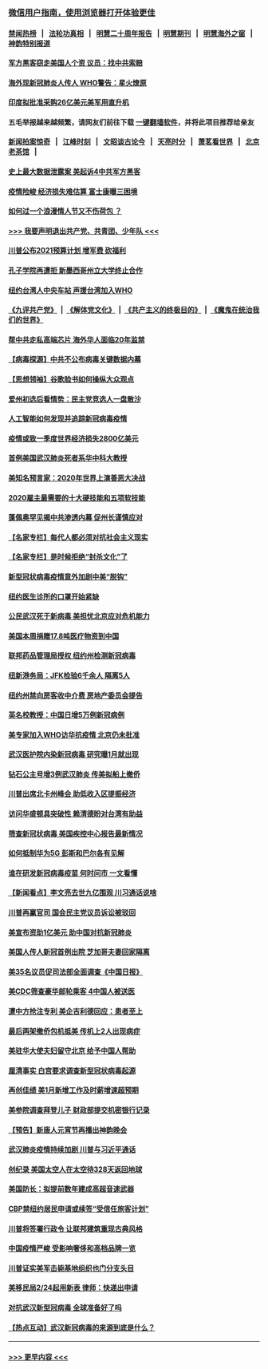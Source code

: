 ### [微信用户指南，使用浏览器打开体验更佳](https://github.com/gfw-breaker/banned-news1/blob/master/indexes/wechat-guide.md?t=0)
#### [禁闻热榜](热点新闻.md?t=0)  &nbsp;&nbsp;|&nbsp;&nbsp; [法轮功真相](https://github.com/gfw-breaker/truth/blob/master/README.md?t=0) &nbsp;&nbsp;|&nbsp;&nbsp; [明慧二十周年报告](https://github.com/gfw-breaker/mh-reports/blob/master/README.md?t=0) &nbsp;&nbsp;|&nbsp;&nbsp;[明慧期刊](https://github.com/gfw-breaker/mh-qikan) &nbsp;&nbsp;|&nbsp;&nbsp; [明慧海外之窗](https://github.com/gfw-breaker/mh-news/blob/master/README.md?t=0) &nbsp;&nbsp;|&nbsp;&nbsp; [神韵特别报道](https://github.com/gfw-breaker/mh-news/blob/master/shenyun.md?t=0)
#### [军方黑客窃走美国人个资 议员：找中共索赔](../pages/nsc412/n11859371.md?t=02110622) 
#### [海外现新冠肺炎人传人 WHO警告：星火燎原](../pages/nsc412/n11859252.md?t=02110622) 
#### [印度拟批准采购26亿美元美军用直升机](../pages/nsc412/n11859143.md?t=02110622) 
#### 五毛举报越来越频繁，请网友们前往下载 [一键翻墙软件](https://github.com/gfw-breaker/ssr-accounts)，并将此项目推荐给亲友
#### [新闻拍案惊奇](https://github.com/gfw-breaker/banned-news1/blob/master/pages/link4.md) &nbsp;&nbsp;|&nbsp;&nbsp; [江峰时刻](https://github.com/gfw-breaker/banned-news1/blob/master/pages/link4.md) &nbsp;&nbsp;|&nbsp;&nbsp; [文昭谈古论今](https://github.com/gfw-breaker/banned-news1/blob/master/pages/link4.md) &nbsp;&nbsp;|&nbsp;&nbsp; [天亮时分](https://github.com/gfw-breaker/banned-news1/blob/master/pages/link4.md) &nbsp;&nbsp;|&nbsp;&nbsp; [萧茗看世界](https://github.com/gfw-breaker/banned-news1/blob/master/pages/link4.md) &nbsp;&nbsp;|&nbsp;&nbsp; [北京老茶馆](https://github.com/gfw-breaker/banned-news1/blob/master/pages/link4.md) &nbsp;&nbsp;|&nbsp;&nbsp; 
#### [史上最大数据泄露案 美起诉4中共军方黑客](../pages/nsc412/n11859115.md?t=02110622) 
#### [疫情险峻 经济损失难估算 富士康曝三困境](../pages/nsc412/n11859120.md?t=02110622) 
#### [如何过一个浪漫情人节又不伤荷包 ？](../pages/nsc412/n11858969.md?t=02110622) 
#### [>>> 我要声明退出共产党、共青团、少年队 <<<](https://github.com/begood0513/goodnews/blob/master/quit/letter.md) 
#### [川普公布2021预算计划 增军费 砍福利](../pages/nsc412/n11859012.md?t=02110622) 
#### [孔子学院再遭拒 新墨西哥州立大学终止合作](../pages/nsc412/n11858661.md?t=02110622) 
#### [纽约台湾人中央车站  声援台湾加入WHO](../pages/nsc412/n11857757.md?t=02110622) 
#### [《九评共产党》](https://github.com/begood0513/9ping.md/blob/master/README.md) &nbsp;|&nbsp; [《解体党文化》](../../../../jtdwh.md/blob/master/README.md)  &nbsp;|&nbsp; [《共产主义的终极目的》](../../../../gczydzjmd.md/blob/master/README.md) &nbsp;|&nbsp; [《魔鬼在统治我们的世界》](../../../../mgztzwmdsj.md/blob/master/README.md) 
#### [帮中共走私高端芯片 海外华人面临20年监禁](../pages/nsc412/n11855016.md?t=02110622) 
#### [【病毒探源】中共不公布病毒关键数据内幕](../pages/nsc412/n11856584.md?t=02110622) 
#### [【思想领袖】谷歌脸书如何操纵大众观点](../pages/nsc412/n11680874.md?t=02110622) 
#### [爱州初选后看情势：民主党竞选人一盘散沙](../pages/nsc412/n11856557.md?t=02110622) 
#### [人工智能如何发现并追踪新冠病毒疫情](../pages/nsc412/n11856398.md?t=02110622) 
#### [疫情或致一季度世界经济损失2800亿美元](../pages/nsc412/n11855639.md?t=02110622) 
#### [首例美国武汉肺炎死者系华中科大教授](../pages/nsc412/n11855500.md?t=02110622) 
#### [美知名预言家：2020年世界上演善恶大决战](../pages/nsc412/n11855418.md?t=02110622) 
#### [2020雇主最需要的十大硬技能和五项软技能](../pages/nsc412/n11850953.md?t=02110622) 
#### [蓬佩奥罕见揭中共渗透内幕 促州长谨慎应对](../pages/nsc412/n11854685.md?t=02110622) 
#### [【名家专栏】每代人都必须对抗社会主义现实](../pages/nsc412/n11831412.md?t=02110622) 
#### [【名家专栏】是时候拒绝“封杀文化”了](../pages/nsc412/n11814093.md?t=02110622) 
#### [新型冠状病毒疫情意外加剧中美“脱钩”](../pages/nsc412/n11854475.md?t=02110622) 
#### [纽约医生诊所的口罩开始紧缺](../pages/nsc412/n11853364.md?t=02110622) 
#### [公民武汉死于新病毒 美担忧北京应对危机能力](../pages/nsc412/n11854331.md?t=02110622) 
#### [美国本周捐赠17.8吨医疗物资到中国](../pages/nsc412/n11854269.md?t=02110622) 
#### [联邦药品管理局授权  纽约州检测新冠病毒](../pages/nsc412/n11853371.md?t=02110622) 
#### [纽新港务局：JFK检验6千余人  隔离5人](../pages/nsc412/n11853366.md?t=02110622) 
#### [纽约州禁向房客收中介费  房地产委员会提告](../pages/nsc412/n11853360.md?t=02110622) 
#### [英名校教授：中国日增5万例新冠病例](../pages/nsc412/n11854174.md?t=02110622) 
#### [美专家加入WHO访华抗疫情 北京仍未批准](../pages/nsc412/n11854043.md?t=02110622) 
#### [武汉医护院内染新冠病毒 研究曝1月就出现](../pages/nsc412/n11852928.md?t=02110622) 
#### [钻石公主号增3例武汉肺炎 传美拟船上撤侨](../pages/nsc412/n11853240.md?t=02110622) 
#### [川普出席北卡州峰会 助低收入区提振经济](../pages/nsc412/n11853232.md?t=02110622) 
#### [访问华盛顿具突破性 赖清德盼对台湾有助益](../pages/nsc412/n11853129.md?t=02110622) 
#### [筛查新冠状病毒 美国疾控中心报告最新情况](../pages/nsc412/n11853070.md?t=02110622) 
#### [如何抵制华为5G 彭斯和巴尔各有见解](../pages/nsc412/n11852535.md?t=02110622) 
#### [谁在研发新冠病毒疫苗 何时问市 一文看懂](../pages/nsc412/n11852840.md?t=02110622) 
#### [【新闻看点】李文亮去世九亿围观 川习通话说啥](../pages/nsc412/n11852360.md?t=02110622) 
#### [川普再赢官司 国会民主党议员诉讼被驳回](../pages/nsc412/n11852287.md?t=02110622) 
#### [美宣布资助1亿美元 助中国对抗新冠肺炎](../pages/nsc412/n11852531.md?t=02110622) 
#### [美国人传人新冠首例出院 芝加哥夫妻回家隔离](../pages/nsc412/n11852452.md?t=02110622) 
#### [美35名议员促司法部全面调查《中国日报》](../pages/nsc412/n11852435.md?t=02110622) 
#### [美CDC筛查豪华邮轮乘客 4中国人被送医](../pages/nsc412/n11852085.md?t=02110622) 
#### [遭中方抢注专利 美企吉利德回应：患者至上](../pages/nsc412/n11852037.md?t=02110622) 
#### [最后两架撤侨包机抵美 传机上2人出现病症](../pages/nsc412/n11852173.md?t=02110622) 
#### [美驻华大使夫妇留守北京 给予中国人帮助](../pages/nsc412/n11852165.md?t=02110622) 
#### [厘清事实 白宫要求调查新型冠状病毒起源](../pages/nsc412/n11852106.md?t=02110622) 
#### [再创佳绩 美1月新增工作及时薪增速超预期](../pages/nsc412/n11852174.md?t=02110622) 
#### [美参院调查拜登儿子 财政部提交机密银行记录](../pages/nsc412/n11851808.md?t=02110622) 
#### [【预告】新唐人元宵节再播出神韵晚会](../pages/nsc412/n11843192.md?t=02110622) 
#### [武汉肺炎疫情持续加剧 川普与习近平通话](../pages/nsc412/n11851613.md?t=02110622) 
#### [创纪录 美国太空人在太空待328天返回地球](../pages/nsc412/n11851266.md?t=02110622) 
#### [美国防长：拟提前数年建成高超音速武器](../pages/nsc412/n11850959.md?t=02110622) 
#### [CBP禁纽约居民申请或续签“受信任旅客计划”](../pages/nsc412/n11850857.md?t=02110622) 
#### [川普将签署行政令 让联邦建筑重现古典风格](../pages/nsc412/n11850654.md?t=02110622) 
#### [中国疫情严峻 受影响奢侈和高档品牌一览](../pages/nsc412/n11850319.md?t=02110622) 
#### [川普证实美军击毙基地组织也门分支头目](../pages/nsc412/n11850383.md?t=02110622) 
#### [美移民局2/24起用新表 律师：快递出申请](../pages/nsc412/n11848220.md?t=02110622) 
#### [对抗武汉新型冠病毒 全球准备好了吗](../pages/nsc412/n11850142.md?t=02110622) 
#### [【热点互动】武汉新冠病毒的来源到底是什么？](../pages/nsc412/n11849749.md?t=02110622) 

----
#### [ >>> 更早内容 <<< ](../indexes/nsc412-earlier.md)
